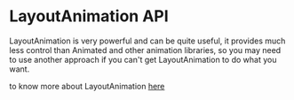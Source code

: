 # LayoutAnimation API

LayoutAnimation is very powerful and can be quite useful, it provides much less control than Animated and other animation libraries, so you may need to use another approach if you can't get LayoutAnimation to do what you want.

to know more about LayoutAnimation [here](https://github.com/facebook/react-native/blob/master/Libraries/LayoutAnimation/LayoutAnimation.js)
